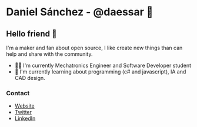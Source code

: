# Daniel Sánchez - @daessar 👋
## Hello friend 👋
<!--
**daessar/daessar** is a ✨ _special_ ✨ repository because its `README.md` (this file) appears on your GitHub profile.

Here are some ideas to get you started:

- 🔭 I’m currently working on ...
- 🌱 I’m currently learning ...
- 👯 I’m looking to collaborate on ...
- 🤔 I’m looking for help with ...
- 💬 Ask me about ...
- 📫 How to reach me: ...
- 😄 Pronouns: ...
- ⚡ Fun fact: ...
-->
I'm a maker and fan about open source, I like create new things than can help and share with the community.
- 👨‍🎓 I'm currently Mechatronics Engineer and Software Developer student
- 🌱 I'm currently learning about programming (c# and javascript), IA and CAD design.

### Contact
- [Website](https://daessar.com/)
- [Twitter](https://twitter.com/daessaar)
- [LinkedIn](https://www.linkedin.com/in/danielsanchezdev/)
